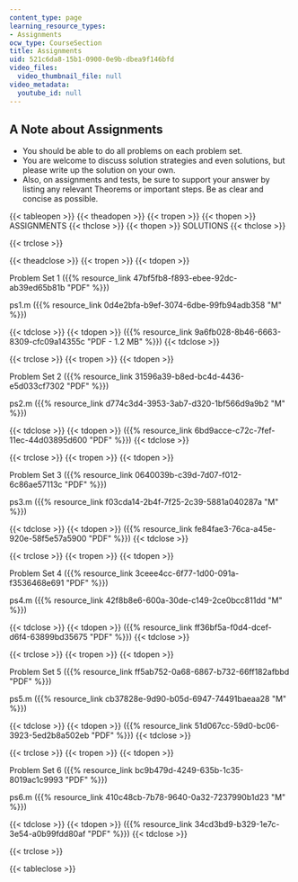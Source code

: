```yaml
---
content_type: page
learning_resource_types:
- Assignments
ocw_type: CourseSection
title: Assignments
uid: 521c6da8-15b1-0900-0e9b-dbea9f146bfd
video_files:
  video_thumbnail_file: null
video_metadata:
  youtube_id: null
---
```


A Note about Assignments
------------------------

*   You should be able to do all problems on each problem set.
*   You are welcome to discuss solution strategies and even solutions, but please write up the solution on your own.
*   Also, on assignments and tests, be sure to support your answer by listing any relevant Theorems or important steps. Be as clear and concise as possible.

{{< tableopen >}}
{{< theadopen >}}
{{< tropen >}}
{{< thopen >}}
ASSIGNMENTS
{{< thclose >}}
{{< thopen >}}
SOLUTIONS
{{< thclose >}}

{{< trclose >}}

{{< theadclose >}}
{{< tropen >}}
{{< tdopen >}}


Problem Set 1 ({{% resource_link 47bf5fb8-f893-ebee-92dc-ab39ed65b81b "PDF" %}})

ps1.m ({{% resource_link 0d4e2bfa-b9ef-3074-6dbe-99fb94adb358 "M" %}})


{{< tdclose >}}
{{< tdopen >}}
({{% resource_link 9a6fb028-8b46-6663-8309-cfc09a14355c "PDF - 1.2 MB" %}})
{{< tdclose >}}

{{< trclose >}}
{{< tropen >}}
{{< tdopen >}}


Problem Set 2 ({{% resource_link 31596a39-b8ed-bc4d-4436-e5d033cf7302 "PDF" %}})

ps2.m ({{% resource_link d774c3d4-3953-3ab7-d320-1bf566d9a9b2 "M" %}})


{{< tdclose >}}
{{< tdopen >}}
({{% resource_link 6bd9acce-c72c-7fef-11ec-44d03895d600 "PDF" %}})
{{< tdclose >}}

{{< trclose >}}
{{< tropen >}}
{{< tdopen >}}


Problem Set 3 ({{% resource_link 0640039b-c39d-7d07-f012-6c86ae57113c "PDF" %}})

ps3.m ({{% resource_link f03cda14-2b4f-7f25-2c39-5881a040287a "M" %}})


{{< tdclose >}}
{{< tdopen >}}
({{% resource_link fe84fae3-76ca-a45e-920e-58f5e57a5900 "PDF" %}})
{{< tdclose >}}

{{< trclose >}}
{{< tropen >}}
{{< tdopen >}}


Problem Set 4 ({{% resource_link 3ceee4cc-6f77-1d00-091a-f3536468e691 "PDF" %}})

ps4.m ({{% resource_link 42f8b8e6-600a-30de-c149-2ce0bcc811dd "M" %}})


{{< tdclose >}}
{{< tdopen >}}
({{% resource_link ff36bf5a-f0d4-dcef-d6f4-63899bd35675 "PDF" %}})
{{< tdclose >}}

{{< trclose >}}
{{< tropen >}}
{{< tdopen >}}


Problem Set 5 ({{% resource_link ff5ab752-0a68-6867-b732-66ff182afbbd "PDF" %}})

ps5.m ({{% resource_link cb37828e-9d90-b05d-6947-74491baeaa28 "M" %}})


{{< tdclose >}}
{{< tdopen >}}
({{% resource_link 51d067cc-59d0-bc06-3923-5ed2b8a502eb "PDF" %}})
{{< tdclose >}}

{{< trclose >}}
{{< tropen >}}
{{< tdopen >}}


Problem Set 6 ({{% resource_link bc9b479d-4249-635b-1c35-8019ac1c9993 "PDF" %}})

ps6.m ({{% resource_link 410c48cb-7b78-9640-0a32-7237990b1d23 "M" %}})


{{< tdclose >}}
{{< tdopen >}}
({{% resource_link 34cd3bd9-b329-1e7c-3e54-a0b99fdd80af "PDF" %}})
{{< tdclose >}}

{{< trclose >}}

{{< tableclose >}}
